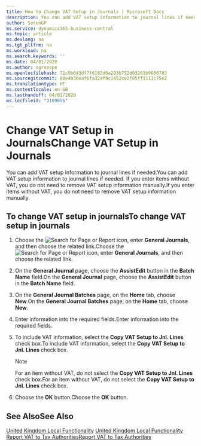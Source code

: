 ```yaml
---
title: How to Change VAT Setup in Journals | Microsoft Docs
description: You can add VAT setup information to journal lines if needed. If you enter items without VAT, you do not need to remove VAT setup information manually.
author: SorenGP
ms.service: dynamics365-business-central
ms.topic: article
ms.devlang: na
ms.tgt_pltfrm: na
ms.workload: na
ms.search.keywords: ''
ms.date: 04/01/2020
ms.author: sgroespe
ms.openlocfilehash: 71c5b643df7f6182d6a293b752d03261b9606783
ms.sourcegitcommit: 88e4b30eaf6fa32af0c1452ce2f85ff1111c75e2
ms.translationtype: HT
ms.contentlocale: en-GB
ms.lasthandoff: 04/01/2020
ms.locfileid: "3189056"
---
```

# <a name="change-vat-setup-in-journals"></a><span data-ttu-id="38d9a-104">Change VAT Setup in Journals</span><span class="sxs-lookup"><span data-stu-id="38d9a-104">Change VAT Setup in Journals</span></span>
<span data-ttu-id="38d9a-105">You can add VAT setup information to journal lines if needed.</span><span class="sxs-lookup"><span data-stu-id="38d9a-105">You can add VAT setup information to journal lines if needed.</span></span> <span data-ttu-id="38d9a-106">If you enter items without VAT, you do not need to remove VAT setup information manually.</span><span class="sxs-lookup"><span data-stu-id="38d9a-106">If you enter items without VAT, you do not need to remove VAT setup information manually.</span></span>  

## <a name="to-change-vat-setup-in-journals"></a><span data-ttu-id="38d9a-107">To change VAT setup in journals</span><span class="sxs-lookup"><span data-stu-id="38d9a-107">To change VAT setup in journals</span></span>  

1.  <span data-ttu-id="38d9a-108">Choose the ![Search for Page or Report](../../media/ui-search/search_small.png "Search for Page or Report icon") icon, enter **General Journals**, and then choose the related link.</span><span class="sxs-lookup"><span data-stu-id="38d9a-108">Choose the ![Search for Page or Report](../../media/ui-search/search_small.png "Search for Page or Report icon") icon, enter **General Journals**, and then choose the related link.</span></span>  
2.  <span data-ttu-id="38d9a-109">On the **General Journal** page, choose the **AssistEdit** button in the **Batch Name** field.</span><span class="sxs-lookup"><span data-stu-id="38d9a-109">On the **General Journal** page, choose the **AssistEdit** button in the **Batch Name** field.</span></span>  
3.  <span data-ttu-id="38d9a-110">On the **General Journal Batches** page, on the **Home** tab, choose **New**.</span><span class="sxs-lookup"><span data-stu-id="38d9a-110">On the **General Journal Batches** page, on the **Home** tab, choose **New**.</span></span>  
4.  <span data-ttu-id="38d9a-111">Enter information into the required fields.</span><span class="sxs-lookup"><span data-stu-id="38d9a-111">Enter information into the required fields.</span></span>  
5.  <span data-ttu-id="38d9a-112">To include VAT information, select the **Copy VAT Setup to Jnl. Lines** check box.</span><span class="sxs-lookup"><span data-stu-id="38d9a-112">To include VAT information, select the **Copy VAT Setup to Jnl. Lines** check box.</span></span>  

    > [!NOTE]  
    >  <span data-ttu-id="38d9a-113">For an item without VAT, do not select the **Copy VAT Setup to Jnl. Lines** check box.</span><span class="sxs-lookup"><span data-stu-id="38d9a-113">For an item without VAT, do not select the **Copy VAT Setup to Jnl. Lines** check box.</span></span>  

6.  <span data-ttu-id="38d9a-114">Choose the **OK** button.</span><span class="sxs-lookup"><span data-stu-id="38d9a-114">Choose the **OK** button.</span></span>  

## <a name="see-also"></a><span data-ttu-id="38d9a-115">See Also</span><span class="sxs-lookup"><span data-stu-id="38d9a-115">See Also</span></span>  
<span data-ttu-id="38d9a-116">[United Kingdom Local Functionality](united-kingdom-local-functionality.md) </span><span class="sxs-lookup"><span data-stu-id="38d9a-116">[United Kingdom Local Functionality](united-kingdom-local-functionality.md) </span></span>  
[<span data-ttu-id="38d9a-117">Report VAT to Tax Authorities</span><span class="sxs-lookup"><span data-stu-id="38d9a-117">Report VAT to Tax Authorities</span></span>](../../finance-how-report-vat.md)

